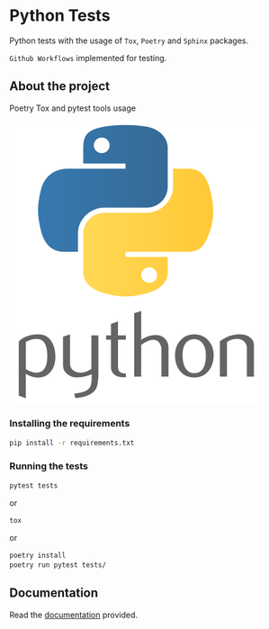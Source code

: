 # Python Tests

Python tests with the usage of `Tox`, `Poetry` and `Sphinx` packages.

`Github Workflows` implemented for testing.

## About the project

Poetry Tox and pytest tools usage

![](docs/img/icon.png)

### Installing the requirements

```bash
pip install -r requirements.txt
```
### Running the tests
```bash
pytest tests
```
or
```bash
tox
```
or
```bash
poetry install
poetry run pytest tests/
```
## Documentation

Read the [documentation](docs/README.md) provided.